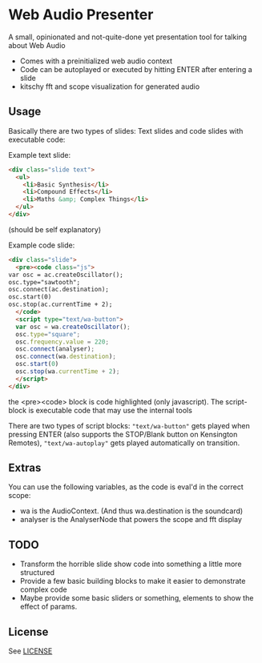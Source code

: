 # Web Audio Presenter

A small, opinionated and not-quite-done yet presentation tool for talking about Web Audio

- Comes with a preinitialized web audio context
- Code can be autoplayed or executed by hitting ENTER after entering a slide
- kitschy fft and scope visualization for generated audio

## Usage

Basically there are two types of slides: Text slides and code slides with executable code:

Example text slide:

```html
<div class="slide text">
  <ul>
    <li>Basic Synthesis</li>
    <li>Compound Effects</li>
    <li>Maths &amp; Complex Things</li>
  </ul>
</div>
```

(should be self explanatory)

Example code slide:

```html
<div class="slide">
  <pre><code class="js">
var osc = ac.createOscillator();
osc.type="sawtooth";
osc.connect(ac.destination);
osc.start(0)
osc.stop(ac.currentTime + 2);
  </code>
  <script type="text/wa-button">
  var osc = wa.createOscillator();
  osc.type="square";
  osc.frequency.value = 220;
  osc.connect(analyser);
  osc.connect(wa.destination);
  osc.start(0)
  osc.stop(wa.currentTime + 2);
  </script>
</div>
```
the &lt;pre><code&gt; block is code highlighted (only javascript).
The script-block is executable code that may use the internal tools

There are two types of script blocks: `"text/wa-button"` gets played when pressing ENTER (also supports
the STOP/Blank button on Kensington Remotes), `"text/wa-autoplay"` gets played automatically on transition.

## Extras

You can use the following variables, as the code is eval'd in the correct scope:

- wa is the AudioContext. (And thus wa.destination is the soundcard)
- analyser is the AnalyserNode that powers the scope and fft display

## TODO

- Transform the horrible slide show code into something a little more structured
- Provide a few basic building blocks to make it easier to demonstrate complex code
- Maybe provide some basic sliders or something, elements to show the effect of params.

## License

See [LICENSE](LICENSE)
